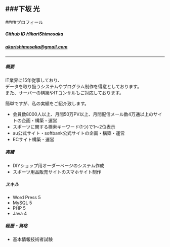 ###下坂 光
-----

####プロフィール
##### Github ID HikariShimosaka
##### akarishimosaka@gmail.com
-----
##### 概要  

IT業界に15年従事しており、  
データを取り扱うシステムやプログラム制作を得意としております。  
また、サーバーの構築やITコンサルもご対応しております。  

簡単ですが、私の実績をご紹介致します。  
* 会員数8000人以上、月間50万PV以上、月間配信メール数4万通以上のサイトの企画・構築・運営
* スポーツに関する検索キーワード(1つ)で1～2位表示
* au公式サイト・softbank公式サイトの企画・構築・運営
* ECサイト構築・運営

##### 実績
* DIYショップ用オーダーページのシステム作成
* スポーツ用品販売サイトのスマホサイト制作

##### スキル
* Word Press 5
* MySQL 5
* PHP 5
* Java 4

##### 経歴・資格
* 基本情報技術者試験
